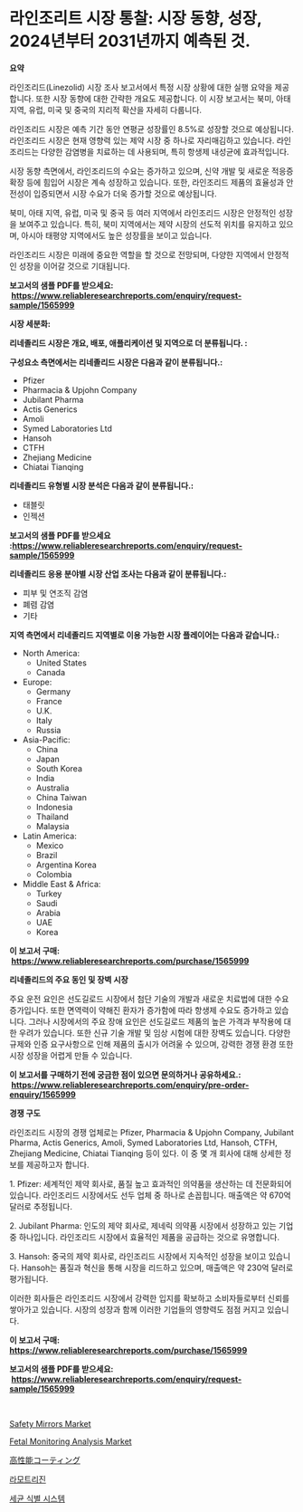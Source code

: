 <p><h1>라인조리트 시장 통찰: 시장 동향, 성장, 2024년부터 2031년까지 예측된 것.</h1></p><p><strong>요약</strong></p>
<p><p>라인조리드(Linezolid) 시장 조사 보고서에서 특정 시장 상황에 대한 실행 요약을 제공합니다. 또한 시장 동향에 대한 간략한 개요도 제공합니다. 이 시장 보고서는 북미, 아태 지역, 유럽, 미국 및 중국의 지리적 확산을 자세히 다룹니다.</p><p>라인조리드 시장은 예측 기간 동안 연평균 성장률인 8.5%로 성장할 것으로 예상됩니다. 라인조리드 시장은 현재 영향력 있는 제약 시장 중 하나로 자리매김하고 있습니다. 라인조리드는 다양한 감염병을 치료하는 데 사용되며, 특히 항생제 내성균에 효과적입니다.</p><p>시장 동향 측면에서, 라인조리드의 수요는 증가하고 있으며, 신약 개발 및 새로운 적응증 확장 등에 힘입어 시장은 계속 성장하고 있습니다. 또한, 라인조리드 제품의 효율성과 안전성이 입증되면서 시장 수요가 더욱 증가할 것으로 예상됩니다.</p><p>북미, 아태 지역, 유럽, 미국 및 중국 등 여러 지역에서 라인조리드 시장은 안정적인 성장을 보여주고 있습니다. 특히, 북미 지역에서는 제약 시장의 선도적 위치를 유지하고 있으며, 아시아 태평양 지역에서도 높은 성장률을 보이고 있습니다.</p><p>라인조리드 시장은 미래에 중요한 역할을 할 것으로 전망되며, 다양한 지역에서 안정적인 성장을 이어갈 것으로 기대됩니다.</p></p>
<p><strong>보고서의 샘플 PDF를 받으세요: &nbsp;<a href="https://www.reliableresearchreports.com/enquiry/request-sample/1565999">https://www.reliableresearchreports.com/enquiry/request-sample/1565999</a></strong></p>
<p><strong>시장 세분화:</strong></p>
<p><strong> 리네졸리드 시장은 개요, 배포, 애플리케이션 및 지역으로 더 분류됩니다. :</strong></p>
<p><strong>구성요소 측면에서는 리네졸리드 시장은 다음과 같이 분류됩니다.:</strong></p>
<p><ul><li>Pfizer</li><li>Pharmacia & Upjohn Company</li><li>Jubilant Pharma</li><li>Actis Generics</li><li>Amoli</li><li>Symed Laboratories Ltd</li><li>Hansoh</li><li>CTFH</li><li>Zhejiang Medicine</li><li>Chiatai Tianqing</li></ul></p>
<p><strong> 리네졸리드 유형별 시장 분석은 다음과 같이 분류됩니다.:</strong></p>
<p><ul><li>태블릿</li><li>인젝션</li></ul></p>
<p><strong>보고서의 샘플 PDF를 받으세요 :<a href="https://www.reliableresearchreports.com/enquiry/request-sample/1565999">https://www.reliableresearchreports.com/enquiry/request-sample/1565999</a></strong></p>
<p><strong> 리네졸리드 응용 분야별 시장 산업 조사는 다음과 같이 분류됩니다.:</strong></p>
<p><ul><li>피부 및 연조직 감염</li><li>폐렴 감염</li><li>기타</li></ul></p>
<p><strong>지역 측면에서 리네졸리드 지역별로 이용 가능한 시장 플레이어는 다음과 같습니다.:</strong></p>
<p><ul>
    <li>
        North America:
        <ul>
            <li>United States</li>
            <li>Canada</li>
        </ul>
    </li>
    <li>
        Europe:
        <ul>
            <li>Germany</li>
            <li>France</li>
            <li>U.K.</li>
            <li>Italy</li>
            <li>Russia</li>
        </ul>
    </li>
    <li>
        Asia-Pacific:
        <ul>
            <li>China</li>
            <li>Japan</li>
            <li>South Korea</li>
            <li>India</li>
            <li>Australia</li>
            <li>China Taiwan</li>
            <li>Indonesia</li>
            <li>Thailand</li>
            <li>Malaysia</li>
        </ul>
    </li>
    <li>
        Latin America:
        <ul>
            <li>Mexico</li>
            <li>Brazil</li>
            <li>Argentina Korea</li>
            <li>Colombia</li>
        </ul>
    </li>
    <li>
        Middle East & Africa:
        <ul>
            <li>Turkey</li>
            <li>Saudi</li>
            <li>Arabia</li>
            <li>UAE</li>
            <li>Korea</li>
        </ul>
    </li>
    </ul></p>
<p><strong>이 보고서 구매: &nbsp;<a href="https://www.reliableresearchreports.com/purchase/1565999">https://www.reliableresearchreports.com/purchase/1565999</a></strong></p>
<p><strong>리네졸리드의 주요 동인 및 장벽 시장</strong></p>
<p><p>주요 운전 요인은 선도길로드 시장에서 첨단 기술의 개발과 새로운 치료법에 대한 수요 증가입니다. 또한 면역력이 약해진 환자가 증가함에 따라 항생제 수요도 증가하고 있습니다. 그러나 시장에서의 주요 장애 요인은 선도길로드 제품의 높은 가격과 부작용에 대한 우려가 있습니다. 또한 신규 기술 개발 및 임상 시험에 대한 장벽도 있습니다. 다양한 규제와 인증 요구사항으로 인해 제품의 출시가 어려울 수 있으며, 강력한 경쟁 환경 또한 시장 성장을 어렵게 만들 수 있습니다.</p></p>
<p><strong>이 보고서를 구매하기 전에 궁금한 점이 있으면 문의하거나 공유하세요.: &nbsp;<a href="https://www.reliableresearchreports.com/enquiry/pre-order-enquiry/1565999">https://www.reliableresearchreports.com/enquiry/pre-order-enquiry/1565999</a></strong></p>
<p><strong>경쟁 구도</strong></p>
<p><p>라인조리드 시장의 경쟁 업체로는 Pfizer, Pharmacia & Upjohn Company, Jubilant Pharma, Actis Generics, Amoli, Symed Laboratories Ltd, Hansoh, CTFH, Zhejiang Medicine, Chiatai Tianqing 등이 있다. 이 중 몇 개 회사에 대해 상세한 정보를 제공하고자 합니다.</p><p>1. Pfizer: 세계적인 제약 회사로, 품질 높고 효과적인 의약품을 생산하는 데 전문화되어 있습니다. 라인조리드 시장에서도 선두 업체 중 하나로 손꼽힙니다. 매출액은 약 670억 달러로 추정됩니다.</p><p>2. Jubilant Pharma: 인도의 제약 회사로, 제네릭 의약품 시장에서 성장하고 있는 기업 중 하나입니다. 라인조리드 시장에서 효율적인 제품을 공급하는 것으로 유명합니다.</p><p>3. Hansoh: 중국의 제약 회사로, 라인조리드 시장에서 지속적인 성장을 보이고 있습니다. Hansoh는 품질과 혁신을 통해 시장을 리드하고 있으며, 매출액은 약 230억 달러로 평가됩니다.</p><p>이러한 회사들은 라인조리드 시장에서 강력한 입지를 확보하고 소비자들로부터 신뢰를 쌓아가고 있습니다. 시장의 성장과 함께 이러한 기업들의 영향력도 점점 커지고 있습니다.</p></p>
<p><strong>이 보고서 구매: &nbsp; <a href="https://www.reliableresearchreports.com/purchase/1565999">https://www.reliableresearchreports.com/purchase/1565999</a></strong></p>
<p><strong>보고서의 샘플 PDF를 받으세요: &nbsp;<a href="https://www.reliableresearchreports.com/enquiry/request-sample/1565999">https://www.reliableresearchreports.com/enquiry/request-sample/1565999</a></strong><strong></strong></p>
<p>&nbsp;</p>
<p><p><a href="https://github.com/Paul14Anderson63/Market-Research-Report-List-3/blob/main/safety-mirrors-market.md">Safety Mirrors Market</a></p><p><a href="https://www.linkedin.com/pulse/fetal-monitoring-analysis-market-goal-estimating-size-future-7orfe?trackingId=m7ETYeLoVq84hCb1QFSuZQ%3D%3D">Fetal Monitoring Analysis Market</a></p><p><a href="https://github.com/dadanedu33/Market-Research-Report-List-1/blob/main/53296546327.md">高性能コーティング</a></p><p><a href="https://github.com/hxzi07639916/Market-Research-Report-List-1/blob/main/53061605681.md">라모트리진</a></p><p><a href="https://medium.com/@howaoole34545/%EC%84%B8%EA%B7%A0-%EC%8B%9D%EB%B3%84-%EC%8B%9C%EC%8A%A4%ED%85%9C-%EC%8B%9C%EC%9E%A5-%EB%B6%84%EC%84%9D-%EA%B7%B8-cagr-%EC%8B%9C%EC%9E%A5-%EC%84%B8%EB%B6%84%ED%99%94-%EB%B0%8F-%EA%B8%80%EB%A1%9C%EB%B2%8C-%EC%82%B0%EC%97%85-%EA%B0%9C%EC%9A%94-0766b97cc585">세균 식별 시스템</a></p></p>